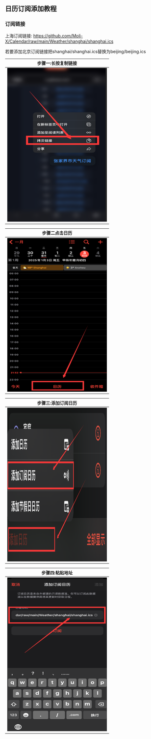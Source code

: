## 日历订阅添加教程
### 订阅链接
上海订阅链接: https://github.com/Moli-X/Calendar/raw/main/Weather/shanghai/shanghai.ics

若要添加北京订阅链接把shanghai/shanghai.ics替换为beijing/beijing.ics

|步骤一:长按复制链接|
| -- |
|<img src="https://github.com/Moli-X/Calendar/raw/main/Icon/Way4.png" width="325px" height="500px" >|

|步骤二点击日历|
| -- |
|<img src="https://github.com/Moli-X/Calendar/raw/main/Icon/Way1.png" width="325px" height="500px">|

|步骤三:添加订阅日历|
| -- |
<img src="https://github.com/Moli-X/Calendar/raw/main/Icon/Way2.png" width="325px" height="500px">|

|步骤四:粘贴地址|
| -- |
<img src="https://github.com/Moli-X/Calendar/raw/main/Icon/Way3.png" width="325px" height="500px">|
